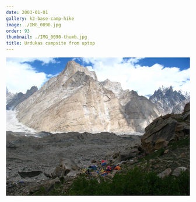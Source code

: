 ```yaml
---
date: 2003-01-01
gallery: k2-base-camp-hike
image: ./IMG_0090.jpg
order: 93
thumbnail: ./IMG_0090-thumb.jpg
title: Urdukas campsite from uptop
---
```


![Urdukas campsite from uptop](./IMG_0090.jpg)